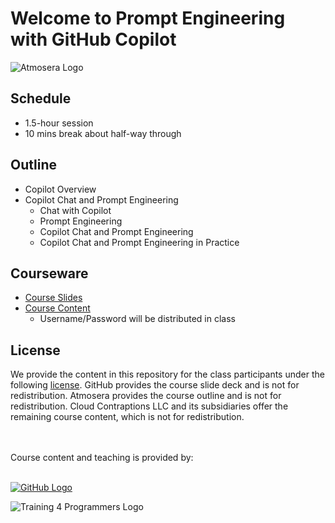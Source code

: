 # Welcome to Prompt Engineering with GitHub Copilot

![Atmosera Logo](https://imagedelivery.net/VKawrzTPdVOU6XYN26Rvmg/0cb7d78c-9d1e-4c98-c6f4-4a12a979f100/public "Atmosera Logo")

## Schedule

- 1.5-hour session
- 10 mins break about half-way through

## Outline

- Copilot Overview
- Copilot Chat and Prompt Engineering
  - Chat with Copilot
  - Prompt Engineering
  - Copilot Chat and Prompt Engineering
  - Copilot Chat and Prompt Engineering in Practice

## Courseware

* [Course Slides](GitHubCopilotDev_GitHubSlides.pdf)
* [Course Content](https://www.t4p-classes.com/github-copilot-for-programmers/)
    - Username/Password will be distributed in class

## License

We provide the content in this repository for the class participants under the following [license](./LICENSE). GitHub provides the course slide deck and is not for redistribution. Atmosera provides the course outline and is not for redistribution. Cloud Contraptions LLC and its subsidiaries offer the remaining course content, which is not for redistribution.

<br><br>
Course content and teaching is provided by:
<br><br>

[![GitHub Logo](https://imagedelivery.net/VKawrzTPdVOU6XYN26Rvmg/99139afa-bed7-44aa-e8c0-6d3af356c600/h=50,sharpen=1)](http://www.github.com)

![Training 4 Programmers Logo](https://imagedelivery.net/VKawrzTPdVOU6XYN26Rvmg/1d56b364-4858-4cc6-84d5-89e14ce8e100/h=50,sharpen=1 "Training 4 Programmers Logo")